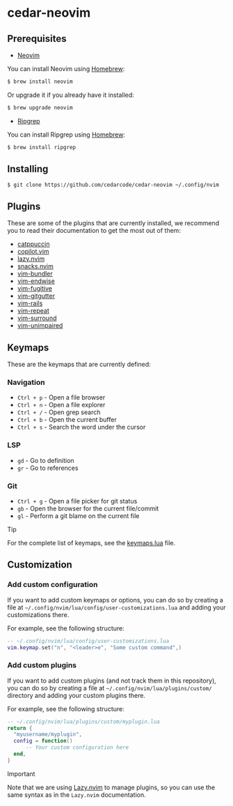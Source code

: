 # cedar-neovim

## Prerequisites

- [Neovim](https://neovim.io/)

You can install Neovim using [Homebrew](https://brew.sh/):

```sh
$ brew install neovim
```

Or upgrade it if you already have it installed:

```sh
$ brew upgrade neovim
```

- [Ripgrep](https://github.com/BurntSushi/ripgrep)

You can install Ripgrep using [Homebrew](https://brew.sh/):

```sh
$ brew install ripgrep
```

## Installing

```
$ git clone https://github.com/cedarcode/cedar-neovim ~/.config/nvim
```

## Plugins

These are some of the plugins that are currently installed, we recommend you to read their documentation to get the most out of them:

- [catppuccin](https://github.com/catppuccin/nvim)
- [copilot.vim](https://github.com/github/copilot.vim)
- [lazy.nvim](https://github.com/folke/lazy.nvim)
- [snacks.nvim](https://github.com/folke/snacks.nvim)
- [vim-bundler](https://github.com/tpope/vim-bundler)
- [vim-endwise](https://github.com/tpope/vim-endwise)
- [vim-fugitive](https://github.com/tpope/vim-fugitive)
- [vim-gitgutter](https://github.com/airblade/vim-gitgutter)
- [vim-rails](https://github.com/tpope/vim-rails)
- [vim-repeat](https://github.com/tpope/vim-repeat)
- [vim-surround](https://github.com/tpope/vim-surround)
- [vim-unimpaired](https://github.com/tpope/vim-unimpaired)

## Keymaps

These are the keymaps that are currently defined:

### Navigation

- `Ctrl + p` - Open a file browser
- `Ctrl + n` - Open a file explorer
- `Ctrl + /` - Open grep search
- `Ctrl + b` - Open the current buffer
- `Ctrl + s` - Search the word under the cursor

### LSP

- `gd` - Go to definition
- `gr` - Go to references

### Git
- `Ctrl + g` - Open a file picker for git status
- `gb` - Open the browser for the current file/commit
- `gl` - Perform a git blame on the current file

> [!TIP]
> For the complete list of keymaps, see the [keymaps.lua](https://github.com/cedarcode/cedar-neovim/blob/main/lua/config/keymaps.lua) file.

## Customization

### Add custom configuration

If you want to add custom keymaps or options, you can do so by creating a file at `~/.config/nvim/lua/config/user-customizations.lua` and adding your customizations there.

For example, see the following structure:

```lua
-- ~/.config/nvim/lua/config/user-customizations.lua
vim.keymap.set("n", "<leader>e", "Some custom command",)
```

### Add custom plugins

If you want to add custom plugins (and not track them in this repository), you can do so by creating a file at `~/.config/nvim/lua/plugins/custom/` directory and adding your custom plugins there.

For example, see the following structure:

```lua
-- ~/.config/nvim/lua/plugins/custom/myplugin.lua
return {
  "myusername/myplugin",
  config = function()
      -- Your custom configuration here
  end,
}
```

> [!IMPORTANT]
> Note that we are using [Lazy.nvim](https://github.com/folke/lazy.nvim) to manage plugins, so you can use the same syntax as in the `Lazy.nvim` documentation.

